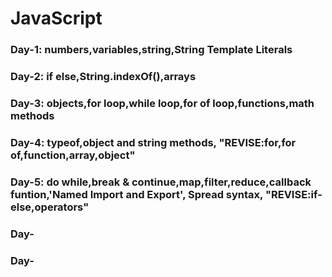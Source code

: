 # JavaScript

### Day-1: numbers,variables,string,String Template Literals

### Day-2: if else,String.indexOf(),arrays

### Day-3: objects,for loop,while loop,for of loop,functions,math methods

### Day-4: typeof,object and string methods, "REVISE:for,for of,function,array,object"

### Day-5: do while,break & continue,map,filter,reduce,callback funtion,'Named Import and Export', Spread syntax, "REVISE:if-else,operators"

### Day-

### Day-
